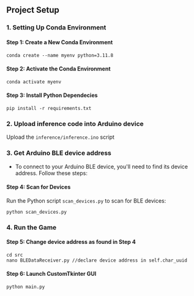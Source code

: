 ## Project Setup

### 1. Setting Up Conda Environment

#### Step 1: Create a New Conda Environment
```
conda create --name myenv python=3.11.8
```

#### Step 2: Activate the Conda Environment
```
conda activate myenv
```

#### Step 3: Install Python Dependecies
```
pip install -r requirements.txt
```

### 2. Upload inference code into Arduino device
Upload the `inference/inference.ino` script

### 3. Get Arduino BLE device address
- To connect to your Arduino BLE device, you'll need to find its device address. Follow these steps:

#### Step 4: Scan for Devices
Run the Python script `scan_devices.py` to scan for BLE devices:
```
python scan_devices.py
```

### 4. Run the Game

#### Step 5: Change device address as found in Step 4
```
cd src
nano BLEDataReceiver.py //declare device address in self.char_uuid 
```

#### Step 6: Launch CustomTkinter GUI
```
python main.py
```
